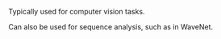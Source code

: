 Typically used for computer vision tasks.

Can also be used for sequence analysis, such as in WaveNet.